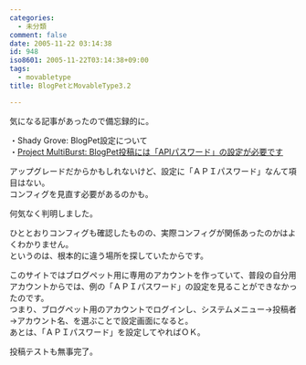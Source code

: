 ```yaml
---
categories:
  - 未分類
comment: false
date: 2005-11-22 03:14:38
id: 948
iso8601: 2005-11-22T03:14:38+09:00
tags:
  - movabletype
title: BlogPetとMovableType3.2

---
```


<div class="entry-body">
  <p>気になる記事があったので備忘録的に。</p>

  <p>・Shady Grove: BlogPet設定について<br />
    ・<a href="http://www.multiburst.net/project-multiburst/archives/2005/11/02/1646.php">Project MultiBurst: BlogPet投稿には「APIパスワード」の設定が必要です</a></p>

  <p>アップグレードだからかもしれないけど、設定に「ＡＰＩパスワード」なんて項目はない。<br />
    コンフィグを見直す必要があるのかも。</p>

  <p>何気なく判明しました。</p>

  <p>ひととおりコンフィグも確認したものの、実際コンフィグが関係あったのかはよくわかりません。<br />
    というのは、根本的に違う場所を探していたからです。</p>

  <p>このサイトではブログペット用に専用のアカウントを作っていて、普段の自分用アカウントからでは、例の「ＡＰＩパスワード」の設定を見ることができなかったのです。<br />
    つまり、ブログペット用のアカウントでログインし、システムメニュー→投稿者→アカウント名、を選ぶことで設定画面になると。<br />
    あとは、「ＡＰＩパスワード」を設定してやればＯＫ。</p>

  <p>投稿テストも無事完了。</p>
</div>
